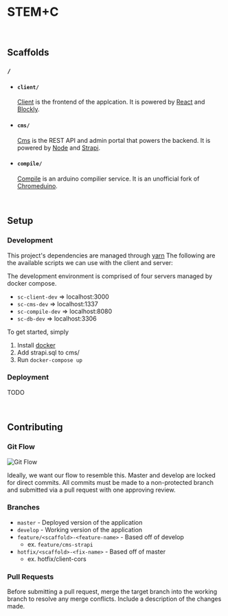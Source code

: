 # STEM+C

<br/>

## Scaffolds

### `/`  

- #### `client/` 
  [Client](/client/#client) is the frontend of the applcation. It is powered by [React](https://reactjs.org/) and [Blockly](https://developers.google.com/blockly).

- #### `cms/`

  [Cms](/cms#cms) is the REST API and admin portal that powers the backend. It is powered by [Node](https://nodejs.org/en/) and [Strapi]().

- #### `compile/`

  [Compile](/compile/#compile) is an arduino compilier service. It is an unofficial fork of [Chromeduino](https://github.com/spaceneedle/Chromeduino).

  <br/>

## Setup

### Development
This project's dependencies are managed through [yarn](https://classic.yarnpkg.com/en/docs/install/#mac-stable)
The following are the available scripts we can use with the client and server: 

The development environment is comprised of four servers managed by docker compose.

* `sc-client-dev` => localhost:3000
* `sc-cms-dev` => localhost:1337
* `sc-compile-dev` => localhost:8080
* `sc-db-dev` => localhost:3306

To get started, simply 

1. Install [docker](https://docs.docker.com/get-docker/)
2. Add strapi.sql to cms/
3. Run `docker-compose up` 

### Deployment

TODO

<br/>

## Contributing

### Git Flow 

![Git Flow](https://nvie.com/img/git-model@2x.png)

Ideally, we want our flow to resemble this. Master and develop are locked for direct commits. All commits must be made to a non-protected branch and submitted via a pull request with one approving review.

### Branches

- `master` - Deployed version of the application 
- `develop` - Working version of the application
- `feature/<scaffold>-<feature-name>` - Based off of develop
  - ex. `feature/cms-strapi`
- `hotfix/<scaffold>-<fix-name>` - Based off of master
  - ex. hotfix/client-cors

### Pull Requests

Before submitting a pull request, merge the target branch into the working branch to resolve any merge conflicts. Include a description of the changes made.
